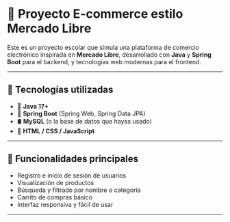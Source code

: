 # 🛒 Proyecto E-commerce estilo Mercado Libre

Este es un proyecto escolar que simula una plataforma de comercio electrónico inspirada en **Mercado Libre**, desarrollado con **Java** y **Spring Boot** para el backend, y tecnologías web modernas para el frontend.

---

## 🚀 Tecnologías utilizadas

- 🧠 **Java 17+**
- 🌱 **Spring Boot** (Spring Web, Spring Data JPA)
- 🛢️ **MySQL** (o la base de datos que hayas usado)
- 🎨 **HTML / CSS / JavaScript**

---

## 🎯 Funcionalidades principales

- Registro e inicio de sesión de usuarios
- Visualización de productos
- Búsqueda y filtrado por nombre o categoría
- Carrito de compras básico
- Interfaz responsiva y fácil de usar

---
